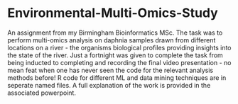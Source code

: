 # Environmental-Multi-Omics-Study
An assignment from my Birmingham Bioinformatics MSc. The task was to perform multi-omics analysis on daphnia samples drawn from different locations on a river - the organisms biological profiles providing insights into the state of the river. Just a fortnight was given to complete the task from being inducted to completing and recording the final video presentation -  no mean feat when one has never seen the code for the relevant analysis methods before! 
R code for different ML and data mining techniques are in seperate named files. A full explanation of the work is provided in the associated powerpoint. 
